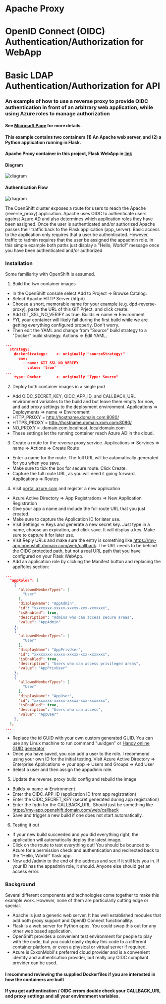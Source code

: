 # Apache Proxy
# OpenID Connect (OIDC) Authentication/Authorization for WebApp
# Basic LDAP Authentication/Authorization for API
### An example of how to use a reverse proxy to provide OIDC authentication in front of an arbitrary web application, while using Azure roles to manage authorization
#### See [Microsoft Page](https://docs.microsoft.com/en-us/azure/active-directory/develop/v1-protocols-openid-connect-code) for more details.
#### This example contains two containers (1) An Apache web server, and (2) a Python application running in Flask.
#### Apache Proxy container in this project, Flask WebApp in [link]()

#### Diagram
![diagram](Container_Applications.jpg)

#### Authentication Flow
![diagram](Container_Applications_auth.jpg)



The OpenShift cluster exposes a route for users to reach the Apache (reverse_proxy) application.
Apache uses OIDC to authenticate users against Azure AD and also determines which application roles they have been assigned.
Once the user is authenticated and/or authorized Apache passes their traffic back to the Flask application (app_server).
Basic access to the application only requires that a user be authenticated.  However, traffic to /admin requires that the user be assigned the appadmin role.
In this simple example both paths just display a "Hello, World!" message once you have been authenticated and/or authorized.


### Installation



Some familiarity with OpenShift is assumed. 

1. Build the two container images
  * In the OpenShift console select Add to Project => Browse Catalog.
  * Select Apache HTTP Server (httpd)
  * Choose a short, memorable name for your example (e.g. dpd-reverse-proxy), paste the URL of this GIT Prject, and click create.
  * Add GIT_SSL_NO_VERIFY as true. Builds => name => Environment
  * FYI, your container will likely fail during the first build while we are getting everything configured properly.  Don't worry.
  * Then edit the YAML and change from "Source" build strategy to a "Docker" build strategy.  Actions => Edit YAML. 

```json
...
  strategy:
    dockerStrategy:    <- originally "sourceStrategy:"
      env:
        - name: GIT_SSL_NO_VERIFY
          value: 'true'
...
    type: Docker       <- originally "Type: Source"
```

2. Deploy both container images in a single pod
  * Add OIDC_SECRET_KEY, OIDC_APP_ID, and CALLBACK_URL environment variables to the build and but leave them empty for now, and add proxy settings to the deployment environment.  Applications => Deployments => name => Environment
  * HTTP_PROXY = http://hostname.domain.com:8080/
  * HTTPS_PROXY = http://hostname.domain.xom.com:8080/
  * NO_PROXY = .domain.com,localhost,.localdomain.com
  * These settings let the running container reach Azure AD in the cloud.

3. Create a route for the reverse proxy service.  Applications => Services => name => Actions => Create Route
  * Enter a name for the route.  The full URL will be automatically generated for you when you save.
  * Make sure to tick the box for secure route. Click Create.
  * Capture the full route URL, as you will need it going forward.  Applications => Routes

4. Visit [portal.azure.com](https://portal.azure.com/) and register a new application
  * Azure Active Directory => App Registrations => New Application Registration
  * Give your app a name and include the full route URL that you just created.
  * Make sure to capture the Application ID for later use.
  * Visit Settings => Keys and generate a new secret key. Just type in a name, choose an expiration, and click save.  It will display a key.  Make sure to capture it for later use.
  * Visit Reply URLs and make sure the entry is something like https://my-app.openshift.domain.com/web/callback. The URL needs to be behind the OIDC protected path, but not a real URL path that you have configured on your Flask WebApp.
  * Add an application role by clicking the Manifest button and replacing the appRoles section:
```json
...
  "appRoles": [
    {
      "allowedMemberTypes": [
        "User"
      ],
      "displayName": "AppAdmin",
      "id": "xxxxxxxx-xxxxx-xxxxx-xxx-xxxxxxx",
      "isEnabled": true,
      "description": "Admins who can access secure areas",
      "value": "AppAdmin"
    },
    {
      "allowedMemberTypes": [
        "User"
      ],
      "displayName": "AppPrivUser",
      "id": "xxxxxxxx-xxxxx-xxxxx-xxx-xxxxxxx",
      "isEnabled": true,
      "description": "Users who can access privileged areas",
      "value": "AppPrivUser"
    },
    {
      "allowedMemberTypes": [
        "User"
      ],
      "displayName": "AppUser",
      "id": "xxxxxxxx-xxxxx-xxxxx-xxx-xxxxxxx",
      "isEnabled": true,
      "description": "Users who can access",
      "value": "AppUser"
    },
  ],
...
```
  * Replace the id GUID with your own custom generated GUID. You can use any Linux machine to run command "uuidgen" or [Handy online GUID generator](https://www.guidgenerator.com/online-guid-generator.aspx)
  * Once you have saved, you can add a user to the role. I recommend using your own ID for the initial testing.  Visit Azure Active Directory => Enterprise Applications => your app => Users and Groups => Add User
  * Select a user and then assign the appadmin role.

5. Update the reverse_proxy build config and rebuild the image
  * Builds => name => Environment
  * Enter the OIDC_APP_ID (application ID from app registration)
  * Enter the OIDC_SECRET_KEY (secret generated during app registration)
  * Enter the fqdn for the CALLBACK_URL.    Should just be something like https://my-app.openshift.domain.com/web/callback
  * Save and trigger a new build if one does not start automatically.

6. Testing it out
  * If your new build succeeded and you did everything right, the application will automatically deploy the latest image.
  * Click on the route to test everything out!  You should be bounced to Azure for a permission check and authentication and redirected back to the "Hello, World!" flask app.
  * Now add /admin to the end of the address and see if it still lets you in.  If your ID has the appadmin role, it should.  Anyone else should get an access error.

### Background


Several different components and technologies come together to make this example work.  However, none of them are particularly cutting edge or special.
* Apache is just a generic web server. It has well established modules that add both proxy support and OpenID Connect functionallity.
* Flask is a web server for Python apps. You could swap this out for any other web based application.
* OpenShift provides a convenient test environment for people to play with the code, but you could easily deploy this code to a different container platform, or even a physical or virtual server if required.
* Azure is ExxonMobil's preferred cloud provider and is a convenient identity and authentication provider, but really any OIDC compliant provider can be used. 


#### I recommend reviewing the supplied Dockerfiles if you are interested in how the containers are built

#### If you get authentication / OIDC errors double check your CALLBACK_URL and proxy settings and all your environment variables.

